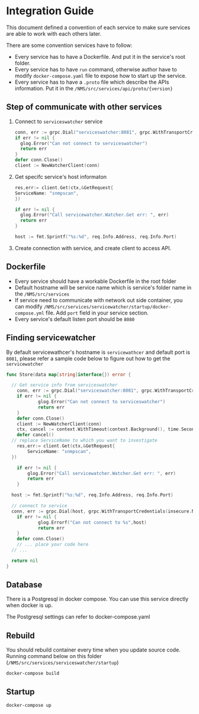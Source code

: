 # Integration Guide

This document defined a convention of each service to make sure services are able to work with each others later.

There are some convention services have to follow:

- Every service has to have a Dockerfile. And put it in the service's root folder.
- Every service has to have `run` command, otherwise author have to modify `docker-compose.yaml` file to expose how to start up the service.
- Every service has to have a `.proto` file which describe the APIs information. Put it in the `/NMS/src/services/api/proto/{version}`

## Step of communicate with other services

1. Connect to `serviceswatcher` service

   ```go
   conn, err := grpc.Dial("serviceswatcher:8081", grpc.WithTransportCredentials(insecure.NewCredentials()))
   if err != nil {
     glog.Error("Can not connect to serviceswatcher")
     return err
   }
   defer conn.Close()
   client := NewWatcherClient(conn)
   ```

2. Get specifc service's host informaton

   ```go
   res,err:= client.Get(ctx,&GetRequest{
   ServiceName: "snmpscan",
   })
   
   if err != nil {
     glog.Error("Call servicewatcher.Watcher.Get err: ", err)
     return err
   }
   
   host := fmt.Sprintf("%s:%d", req.Info.Address, req.Info.Port)
   ```
3. Create connection with service, and create client to access API.

## Dockerfile
- Every service should have a workable Dockerfile in the root folder
- Default hostname will be service name which is service's folder name in the `/NMS/src/services`
- If service need to communicate with network out side container, you can modify `/NMS/src/services/servicewatcher/startup/docker-compose.yml` file. Add `port` field in your service section.
- Every service's default listen port should be `8080`
  
## Finding servicewatcher
By default servicewathcer's hostname is `servicewathcer` and default port is `8081`, please refer a sample code below to figure out how to get the `servicewatcher`

```go
func Store(data map[string]interface{}) error {

  // Get service info from serviceswatcher
	conn, err := grpc.Dial("serviceswatcher:8081", grpc.WithTransportCredentials(insecure.NewCredentials()))
	if err != nil {
			glog.Error("Can not connect to serviceswatcher")
			return err
	}
	defer conn.Close()
	client := NewWatcherClient(conn)
	ctx, cancel := context.WithTimeout(context.Background(), time.Second*2)
	defer cancel()
  // replace ServiceName to which you want to investigate
	res,err:= client.Get(ctx,&GetRequest{
		ServiceName: "snmpscan",
  })

	if err != nil {
		glog.Error("Call servicewatcher.Watcher.Get err: ", err)
		return err
	}

  host := fmt.Sprintf("%s:%d", req.Info.Address, req.Info.Port)

  // connect to service 
  conn, err := grpc.Dial(host, grpc.WithTransportCredentials(insecure.NewCredentials()))
	if err != nil {
			glog.Errorf("Can not connect to %s",host)
			return err
	}
	defer conn.Close()
	// ... place your code here
  // ...

  return nil
}
```

## Database
There is a Postgresql in docker compose. You can use this service directly when docker is up.

The Postgresql settings can refer to docker-compose.yaml

## Rebuild
You should rebuild container every time when you update source code. Running command below on this folder (`/NMS/src/services/serviceswatcher/startup`)

`docker-compose build`

## Startup 
`docker-compose up`
